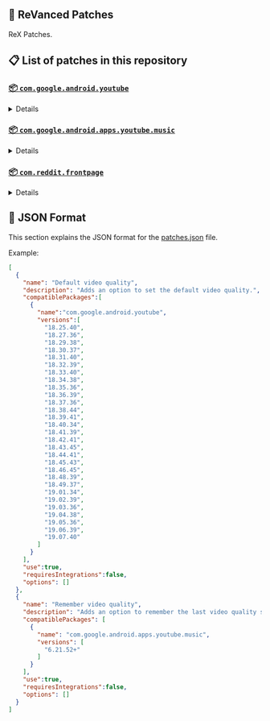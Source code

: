 ## 🧩 ReVanced Patches

ReX Patches.

## 📋 List of patches in this repository

### [📦 `com.google.android.youtube`](https://play.google.com/store/apps/details?id=com.google.android.youtube)
<details>

| 💊 Patch | 📜 Description | 🏹 Target Version |
|:--------:|:--------------:|:-----------------:|
| `Add splash animation` | Adds old style splash animation. | 18.25.40 ~ 19.07.40 |
| `Alternative thumbnails` | Adds options to replace video thumbnails using the DeArrow API or image captures from the video. | 18.25.40 ~ 19.07.40 |
| `Ambient mode switch` | Adds an option to bypass the restrictions of ambient mode or disable it completely. | 18.25.40 ~ 19.07.40 |
| `Append time stamps information` | Adds an option to add the current video quality or playback speed in brackets next to the current time. | 18.25.40 ~ 19.07.40 |
| `Change player flyout panel toggles` | Adds an option to use text toggles instead of switch toggles within the additional settings menu. | 18.25.40 ~ 19.05.36 |
| `Change start page` | Adds an option to set which page the app opens in instead of the homepage. | 18.25.40 ~ 19.07.40 |
| `Custom branding heading` | Applies a custom heading in the top left corner within the app. | 18.25.40 ~ 19.07.40 |
| `Custom branding icon YouTube` | Change the YouTube launcher icon to the icon specified in options.json. | 18.25.40 ~ 19.07.40 |
| `Custom branding name YouTube` | Rename the YouTube app to the name specified in options.json. | 18.25.40 ~ 19.07.40 |
| `Custom double tap length` | Add 'double-tap to seek' value. | 18.25.40 ~ 19.07.40 |
| `Custom package name` | Changes the package name for the non-root build of YouTube and YouTube Music to the name specified in options.json. | all |
| `Custom playback speed` | Adds options to customize available playback speeds. | 18.25.40 ~ 19.07.40 |
| `Custom player overlay opacity` | Adds an option to change the opacity of the video player background when player controls are visible. | 18.25.40 ~ 19.07.40 |
| `Custom seekbar color` | Adds an option to customize seekbar colors in video players and video thumbnails. | 18.25.40 ~ 19.07.40 |
| `Default playback speed` | Adds an option to set the default playback speed. | 18.25.40 ~ 19.07.40 |
| `Default video quality` | Adds an option to set the default video quality. | 18.25.40 ~ 19.07.40 |
| `Disable HDR video` | Adds options to disable HDR video. | 18.25.40 ~ 19.07.40 |
| `Disable QUIC protocol` | Adds an option to disable CronetEngine's QUIC protocol. | 18.25.40 ~ 19.07.40 |
| `Disable auto captions` | Adds an option to disable captions from being automatically enabled. | 18.25.40 ~ 19.07.40 |
| `Disable haptic feedback` | Adds an option to disable haptic feedback when swiping the video player. | 18.25.40 ~ 19.07.40 |
| `Disable landscape mode` | Adds an option to disable landscape mode when entering fullscreen. | 18.25.40 ~ 19.07.40 |
| `Disable pip notification` | Disable pip notification when you first launch pip mode. | 18.25.40 ~ 19.07.40 |
| `Disable rolling number animations` | Adds an option to disable rolling number animations of video view count, user likes, and upload time. | 18.43.45 ~ 19.07.40 |
| `Disable shorts on startup` | Adds an option to disable the Shorts player from resuming on app startup when Shorts were last being watched. | 18.25.40 ~ 19.07.40 |
| `Disable speed overlay` | Adds an option to disable 'Play at 2x speed' when pressing and holding in the video player. | 18.25.40 ~ 19.07.40 |
| `Disable update screen` | Adds an option to disable the "Update your app" screen that appears when using an outdated client. | 18.25.40 ~ 19.07.40 |
| `Enable bottom player gestures` | Adds an option to enter fullscreen when swiping down below the video player. | 18.25.40 ~ 19.07.40 |
| `Enable compact controls overlay` | Adds an option to make the fullscreen controls compact. | 18.25.40 ~ 19.07.40 |
| `Enable debug logging` | Adds an option to enable debug logging. | 18.25.40 ~ 19.07.40 |
| `Enable external browser` | Adds an option to always open links in your browser instead of in the in-app-browser. | 18.25.40 ~ 19.07.40 |
| `Enable gradient loading screen` | Adds an option to enable gradient loading screen. | 18.25.40 ~ 19.07.40 |
| `Enable language switch` | Adds an option to enable or disable language switching toggle. | 18.25.40 ~ 19.07.40 |
| `Enable minimized playback` | Enables minimized and background playback. | 18.25.40 ~ 19.07.40 |
| `Enable new splash animation` | Adds an option to enable a new type of splash animation. | 18.25.40 ~ 19.07.40 |
| `Enable new thumbnail preview` | Adds an option to enables the new seekbar thumbnails preview. | 18.25.40 ~ 19.07.40 |
| `Enable old quality layout` | Adds an option to restore the old video quality menu with specific video resolution options. | 18.25.40 ~ 19.07.40 |
| `Enable open links directly` | Adds an option to skip over redirection URLs in external links. | 18.25.40 ~ 19.07.40 |
| `Enable seekbar tapping` | Adds an option to enable tap-to-seek on the seekbar of the video player. | 18.25.40 ~ 19.07.40 |
| `Enable song search` | Adds an option to enable song search in the voice search screen. | 18.30.37 ~ 19.07.40 |
| `Enable tablet mini player` | Adds an option to enable the tablet mini player layout. | 18.25.40 ~ 19.07.40 |
| `Enable tablet navigation bar` | Adds an option to enable the tablet navigation bar. | 18.25.40 ~ 19.07.40 |
| `Enable wide search bar` | Adds an option to replace the search icon with a wide search bar. This will hide the YouTube logo when active. | 18.25.40 ~ 19.07.40 |
| `Force fullscreen` | Adds an option to forcefully open videos in fullscreen. | 18.25.40 ~ 19.07.40 |
| `Force opus codec` | Adds an option to force the opus audio codec instead of the mp4a audio codec. | 18.25.40 ~ 19.07.40 |
| `Force video codec` | Adds an option to force the video codec. | 18.25.40 ~ 19.07.40 |
| `Hide account menu` | Adds the ability to hide account menu elements using a custom filter in the account menu and You tab. | 18.25.40 ~ 19.07.40 |
| `Hide animated button background` | Hides the background of the pause and play animated buttons in the Shorts player. | 18.25.40 ~ 19.07.40 |
| `Hide auto player popup panels` | Adds an option to hide panels (such as live chat) from opening automatically. | 18.25.40 ~ 19.07.40 |
| `Hide autoplay button` | Adds an option to hide the autoplay button in the video player. | 18.25.40 ~ 19.07.40 |
| `Hide autoplay preview` | Adds an option to hide the autoplay preview container when in fullscreen. | 18.25.40 ~ 19.07.40 |
| `Hide button container` | Adds options to hide action buttons below the video player. | 18.25.40 ~ 19.07.40 |
| `Hide captions button` | Adds an option to hide the captions button in the video player. | 18.25.40 ~ 19.07.40 |
| `Hide cast button` | Adds an option to hide the cast button. | 18.25.40 ~ 19.07.40 |
| `Hide category bar` | Adds an option to hide the category bar in feeds. | 18.25.40 ~ 19.07.40 |
| `Hide channel avatar section` | Adds an option to hide the channel avatar section of the subscription feed. | 18.25.40 ~ 19.07.40 |
| `Hide channel profile components` | Adds an option to hide channel profile components. | 18.25.40 ~ 19.07.40 |
| `Hide channel watermark` | Adds an option to hide creator's watermarks in the video player. | 18.25.40 ~ 19.07.40 |
| `Hide collapse button` | Adds an option to hide the collapse button in the video player. | 18.25.40 ~ 19.07.40 |
| `Hide comment component` | Adds options to hide components related to comments. | 18.25.40 ~ 19.07.40 |
| `Hide crowdfunding box` | Adds an option to hide the crowdfunding box between the player and video description. | 18.25.40 ~ 19.07.40 |
| `Hide description components` | Adds an option to hide description components. | 18.25.40 ~ 19.07.40 |
| `Hide double tap overlay filter` | Hides the double tap dark filter layer. | 18.25.40 ~ 19.07.40 |
| `Hide double tap to like animations` | Hides the like animations when double tap the screen in the Shorts player. | 18.25.40 ~ 19.07.40 |
| `Hide end screen cards` | Adds an option to hide suggested video cards at the end of the video in the video player. | 18.25.40 ~ 19.07.40 |
| `Hide end screen overlay` | Adds an option to hide the overlay in fullscreen when swiping up and at the end of videos. | 18.25.40 ~ 19.07.40 |
| `Hide feed flyout panel` | Adds the ability to hide feed flyout panel components using a custom filter. | 18.25.40 ~ 19.07.40 |
| `Hide filmstrip overlay` | Adds an option to hide filmstrip overlay in the video player. | 18.25.40 ~ 19.07.40 |
| `Hide floating microphone` | Adds an option to hide the floating microphone button when searching. | 18.25.40 ~ 19.07.40 |
| `Hide fullscreen panels` | Adds an option to hide panels such as live chat when in fullscreen. | 18.25.40 ~ 19.07.40 |
| `Hide general ads` | Adds options to hide general ads. | 18.25.40 ~ 19.07.40 |
| `Hide handle` | Adds options to hide the handle in the account switcher and You tab. | 18.25.40 ~ 19.07.40 |
| `Hide info cards` | Adds an option to hide info-cards in the video player. | 18.25.40 ~ 19.07.40 |
| `Hide latest videos button` | Adds options to hide latest videos button in home feed. | 18.25.40 ~ 19.07.40 |
| `Hide layout components` | Adds options to hide general layout components. | 18.25.40 ~ 19.07.40 |
| `Hide load more button` | Adds an option to hide the button under videos that loads similar videos. | 18.25.40 ~ 19.07.40 |
| `Hide mix playlists` | Adds an option to hide mix playlists in feed. | 18.25.40 ~ 19.07.40 |
| `Hide music button` | Adds an option to hide the YouTube Music button in the video player. | 18.25.40 ~ 19.07.40 |
| `Hide navigation buttons` | Adds options to hide and change navigation buttons (such as the Shorts button). | 18.25.40 ~ 19.07.40 |
| `Hide navigation label` | Adds an option to hide navigation bar labels. | 18.25.40 ~ 19.07.40 |
| `Hide player button background` | Hides the dark background surrounding the video player controls. | 18.25.40 ~ 19.07.40 |
| `Hide player flyout panel` | Adds options to hide player flyout panel components. | 18.25.40 ~ 19.07.40 |
| `Hide previous next button` | Adds an option to hide the previous and next buttons in the video player. | 18.25.40 ~ 19.07.40 |
| `Hide search term thumbnail` | Adds an option to hide thumbnails in the search term history. | 18.25.40 ~ 19.07.40 |
| `Hide seek message` | Adds an option to hide the 'Slide left or right to seek' or 'Release to cancel' message container in the video player. | 18.39.41 ~ 19.07.40 |
| `Hide seekbar` | Adds an option to hide the seekbar in video player and video thumbnails. | 18.25.40 ~ 19.07.40 |
| `Hide shorts components` | Adds options to hide components related to YouTube Shorts. | 18.25.40 ~ 19.07.40 |
| `Hide snack bar` | Adds an option to hide the snack bar action popup. | 18.25.40 ~ 19.07.40 |
| `Hide suggested actions` | Adds an option to hide the suggested actions bar inside the player. | 18.25.40 ~ 19.07.40 |
| `Hide suggested video overlay` | Adds an option to hide the suggested video overlay at the end of videos. | 18.25.40 ~ 19.07.40 |
| `Hide suggestions shelf` | Adds an option to hide the suggestions shelf in feed. | 18.25.40 ~ 19.07.40 |
| `Hide time stamp` | Adds an option to hide the timestamp in the bottom left of the video player. | 18.25.40 ~ 19.07.40 |
| `Hide toolbar button` | Adds an option to hide the button in the toolbar. | 18.25.40 ~ 19.07.40 |
| `Hide tooltip content` | Hides the tooltip box that appears on first install. | 18.25.40 ~ 19.07.40 |
| `Hide trending searches` | Adds an option to hide trending searches in the search bar. | 18.25.40 ~ 19.07.40 |
| `Hide video ads` | Adds an option to hide ads in the video player. | 18.25.40 ~ 19.07.40 |
| `Hide voice search button` | Hide voice search button in search bar. | 18.25.40 ~ 19.07.40 |
| `Keep landscape mode` | Adds an option to keep landscape mode when turning the screen off and on in fullscreen. | 18.42.41 ~ 19.07.40 |
| `Layout switch` | Adds an option to trick dpi to use tablet or phone layout. | 18.25.40 ~ 19.07.40 |
| `MaterialYou` | Enables MaterialYou theme for Android 12+ | 18.25.40 ~ 19.07.40 |
| `MicroG support` | Allows ReVanced Extended to run without root and under a different package name with MicroG. | 18.25.40 ~ 19.07.40 |
| `Overlay buttons` | Adds an option to display overlay buttons in the video player. | 18.25.40 ~ 19.07.40 |
| `Quick actions components` | Adds options to hide and customize components below the seekbar in fullscreen. | 18.25.40 ~ 19.07.40 |
| `Remove viewer discretion dialog` | Adds an option to remove the dialog that appears when opening a video that has been age-restricted by accepting it automatically. This does not bypass the age restriction. | 18.25.40 ~ 19.07.40 |
| `Return YouTube Dislike` | Shows the dislike count of videos using the Return YouTube Dislike API. | 18.25.40 ~ 19.07.40 |
| `Sanitize sharing links` | Adds an option to remove tracking query parameters from URLs when sharing links. | 18.25.40 ~ 19.07.40 |
| `Settings` | Applies mandatory patches to implement ReVanced Extended settings into the application. | 18.25.40 ~ 19.07.40 |
| `Shorts outline button` | Apply the outline icon to the action button of the Shorts player. | 18.25.40 ~ 19.07.40 |
| `SponsorBlock` | Integrates SponsorBlock which allows skipping video segments such as sponsored content. | 18.25.40 ~ 19.07.40 |
| `Spoof app version` | Adds options to spoof the YouTube client version. This can be used to restore old UI elements and features. | 18.25.40 ~ 19.07.40 |
| `Spoof device dimensions` | Adds an option to spoof the device dimensions which unlocks higher video qualities if they aren't available on the device. | 18.25.40 ~ 19.07.40 |
| `Spoof player parameters` | Adds options to spoof player parameters to prevent playback issues. | 18.25.40 ~ 19.07.40 |
| `Swipe controls` | Adds options to enable and configure volume and brightness swipe controls. | 18.25.40 ~ 19.07.40 |
| `Theme` | Change the app's theme to the values specified in options.json. | 18.25.40 ~ 19.07.40 |
| `Translations` | Add Crowdin translations for YouTube. | 18.25.40 ~ 19.07.40 |
</details>

### [📦 `com.google.android.apps.youtube.music`](https://play.google.com/store/apps/details?id=com.google.android.apps.youtube.music)
<details>

| 💊 Patch | 📜 Description | 🏹 Target Version |
|:--------:|:--------------:|:-----------------:|
| `Amoled` | Applies a pure black theme to some components. | 6.21.52+ |
| `Background play` | Enables playing music in the background. | 6.21.52+ |
| `Bitrate default value` | Sets the audio quality to "Always High" when you first install the app. | 6.21.52+ |
| `Certificate spoof` | Enables YouTube Music to work with Android Auto by spoofing the YouTube Music certificate. | 6.21.52+ |
| `Change start page` | Adds an option to set which page the app opens in instead of the homepage. | 6.21.52+ |
| `Custom branding icon YouTube Music` | Changes the YouTube Music app icon to the icon specified in options.json. | 6.21.52+ |
| `Custom branding name YouTube Music` | Renames the YouTube Music app to the name specified in options.json. | 6.21.52+ |
| `Custom package name` | Changes the package name for the non-root build of YouTube and YouTube Music to the name specified in options.json. | 6.21.52+ |
| `Custom playback speed` | Adds an option to customize available playback speeds. | 6.21.52+ |
| `Disable auto captions` | Adds an option to disable captions from being automatically enabled. | 6.21.52+ |
| `Disable overlay filter` | Removes the dark overlay when comment, share, save to playlist, and flyout panels are open. | 6.21.52+ |
| `Enable black navigation bar` | Adds an option to set the navigation bar color to black. | 6.21.52+ |
| `Enable color match player` | Adds an option to match the color of the miniplayer to the fullscreen player. Deprecated on YT Music 6.34.51+. | 6.21.52 ~ 6.33.52 |
| `Enable compact dialog` | Adds an option to enable the compact flyout menu on phones. | 6.21.52+ |
| `Enable custom filter` | Adds a custom filter which can be used to hide layout components. | 6.21.52+ |
| `Enable debug logging` | Adds an option to enable debug logging. | 6.21.52+ |
| `Enable force minimized player` | Adds an option to keep the miniplayer minimized even when another track is played. | 6.21.52+ |
| `Enable landscape mode` | Adds an option to enable landscape mode when rotating the screen on phones. | 6.21.52+ |
| `Enable minimized playback` | Enables playback in miniplayer for Kids music. | 6.21.52+ |
| `Enable old player background` | Adds an option to return the player background to the old style. Deprecated on YT Music 6.34.51+. | 6.21.52 ~ 6.33.52 |
| `Enable old player layout` | Adds an option to return the player layout to the old style. Deprecated on YT Music 6.31.55+. | 6.21.52 ~ 6.33.52 |
| `Enable old style library shelf` | Adds an option to return the library tab to the old style. | 6.21.52+ |
| `Enable old style miniplayer` | Adds an option to return the miniplayer to the old style. | 6.21.52 ~ 6.41.59 |
| `Enable opus codec` | Adds an option use the opus audio codec instead of the mp4a audio codec. | 6.21.52+ |
| `Enable playback speed` | Adds an option to add a playback speed button to the flyout panel. | 6.21.52+ |
| `Enable zen mode` | Adds an option to change the player background to light grey to reduce eye strain. Deprecated on YT Music 6.34.51+. | 6.21.52 ~ 6.33.52 |
| `Exclusive audio playback` | Unlocks the option to play music without video. | 6.21.52+ |
| `Hide For You shelf` | Adds an option to hide the For You shelf from the homepage. | 6.21.52+ |
| `Hide account menu` | Adds the ability to hide account menu elements using a custom filter. | 6.21.52+ |
| `Hide action bar component` | Adds options to hide action bar components and replace the offline download button with an external download button. | 6.21.52+ |
| `Hide button shelf` | Adds an option to hide the button shelf from the homepage and explore tab. | 6.21.52+ |
| `Hide carousel shelf` | Adds an option to hide the carousel shelf from the homepage and explore tab. | 6.21.52+ |
| `Hide cast button` | Adds an option to hide the cast button. | 6.21.52+ |
| `Hide category bar` | Adds an option to hide the category bar. | 6.21.52+ |
| `Hide channel guidelines` | Adds an option to hide the channel guidelines at the top of the comments section. | 6.21.52+ |
| `Hide double tap overlay filter` | Removes the dark overlay when double-tapping to seek. | 6.21.52+ |
| `Hide emoji picker and time stamp` | Adds an option to hide the emoji picker and time stamp when typing comments. | 6.21.52+ |
| `Hide flyout panel` | Adds options to hide flyout panel components. | 6.21.52+ |
| `Hide fullscreen share button` | Adds an option to hide the share button in the fullscreen player. | 6.21.52+ |
| `Hide general ads` | Adds options to hide general ads. | 6.21.52+ |
| `Hide get premium` | Hides the "Get Music Premium" label from the account menu and settings. | 6.21.52+ |
| `Hide handle` | Adds an option to hide the handle in the account menu. | 6.21.52+ |
| `Hide history button` | Adds an option to hide the history button in the toolbar. | 6.21.52+ |
| `Hide navigation bar component` | Adds options to hide navigation bar components. | 6.21.52+ |
| `Hide new playlist button` | Adds an option to hide the "New playlist" button in the library. | 6.21.52+ |
| `Hide player overlay filter` | Removes the dark overlay when single-tapping player. | 6.21.52+ |
| `Hide playlist card` | Adds an option to hide the playlist card from the homepage. | 6.21.52+ |
| `Hide tap to update button` | Adds an option to hide the tap to update button. | 6.21.52+ |
| `Hide taste builder` | Hides the "Tell us which artists you like" card from the homepage. | 6.21.52+ |
| `Hide terms container` | Adds an option to hide the terms of service container in the account menu. | 6.21.52+ |
| `Hide tooltip content` | Hides the tooltip box that appears when opening the app for the first time. | 6.21.52+ |
| `Hide voice search button` | Hides the voice search button in the search bar. | 6.21.52+ |
| `MicroG support` | Allows YouTube Music to run without root and under a different package name with MicroG. | 6.21.52+ |
| `Remember playback speed` | Adds an option to remember the last playback speed selected. | 6.21.52+ |
| `Remember repeat state` | Adds an option to remember the state of the repeat toggle. | 6.21.52+ |
| `Remember shuffle state` | Adds an option to remember the state of the shuffle toggle. | 6.21.52+ |
| `Remember video quality` | Adds an option to remember the last video quality selected. | 6.21.52+ |
| `Remove viewer discretion dialog` | Adds an option to remove the dialog that appears when opening a video that has been age-restricted by accepting it automatically. This does not bypass the age restriction. | 6.21.52+ |
| `Replace cast button` | Adds an option to replace the cast button in the player with the "Open music" button. | 6.21.52+ |
| `Replace dismiss queue` | Adds an option to replace "Dismiss queue" with "Watch on YouTube" in the flyout menu. | 6.21.52+ |
| `Return YouTube Dislike` | Adds an option to show the dislike count of songs using the Return YouTube Dislike API. | 6.21.52+ |
| `Sanitize sharing links` | Adds an option to remove tracking query parameters from URLs when sharing links. | 6.21.52+ |
| `Settings` | Adds ReVanced Extended settings to YouTube Music. | 6.21.52+ |
| `SponsorBlock` | Adds options to enable and configure SponsorBlock, which can skip undesired video segments such as non-music sections. | 6.21.52+ |
| `Spoof app version` | Adds options to spoof the YouTube Music client version. This can remove the radio mode restriction in Canadian regions or disable real-time lyrics. | 6.21.52+ |
| `Translations` | Adds Crowdin translations for YouTube Music. | 6.21.52+ |
</details>

### [📦 `com.reddit.frontpage`](https://play.google.com/store/apps/details?id=com.reddit.frontpage)
<details>

| 💊 Patch | 📜 Description | 🏹 Target Version |
|:--------:|:--------------:|:-----------------:|
| `Change package name` | Changes the package name for Reddit to the name specified in options.json. | all |
| `Custom branding name Reddit` | Renames the Reddit app to the name specified in options.json. | all |
| `Disable screenshot popup` | Adds an option to disable the popup that shows up when taking a screenshot. | all |
| `Hide ads` | Adds options to hide ads. | all |
| `Hide navigation buttons` | Adds options to hide buttons in the navigation bar. | all |
| `Hide recently visited shelf` | Adds an option to hide the recently visited shelf in the sidebar. | all |
| `Hide toolbar button` | Adds an option to hide the r/place or Reddit recap button in the toolbar. | all |
| `Open links directly` | Adds an option to skip over redirection URLs in external links. | all |
| `Open links externally` | Adds an option to always open links in your browser instead of in the in-app-browser. | all |
| `Premium icon` | Unlocks premium app icons. | all |
| `Remove subreddit dialog` | Adds options to remove the NSFW community warning and notifications suggestion dialogs by dismissing them automatically. | all |
| `Sanitize sharing links` | Adds an option to remove tracking query parameters from URLs when sharing links. | all |
| `Settings` | Adds ReVanced Extended settings to Reddit. | all |
</details>



## 📝 JSON Format

This section explains the JSON format for the [patches.json](patches.json) file.

Example:

```json
[
  {
    "name": "Default video quality",
    "description": "Adds an option to set the default video quality.",
    "compatiblePackages":[
      {
        "name":"com.google.android.youtube",
        "versions":[
          "18.25.40",
          "18.27.36",
          "18.29.38",
          "18.30.37",
          "18.31.40",
          "18.32.39",
          "18.33.40",
          "18.34.38",
          "18.35.36",
          "18.36.39",
          "18.37.36",
          "18.38.44",
          "18.39.41",
          "18.40.34",
          "18.41.39",
          "18.42.41",
          "18.43.45",
          "18.44.41",
          "18.45.43",
          "18.46.45",
          "18.48.39",
          "18.49.37",
          "19.01.34",
          "19.02.39",
          "19.03.36",
          "19.04.38",
          "19.05.36",
          "19.06.39",
          "19.07.40"
        ]
      }
    ],
    "use":true,
    "requiresIntegrations":false,
    "options": []
  },
  {
    "name": "Remember video quality",
    "description": "Adds an option to remember the last video quality selected.",
    "compatiblePackages": [
      {
        "name": "com.google.android.apps.youtube.music",
        "versions": [
          "6.21.52+"
        ]
      }
    ],
    "use":true,
    "requiresIntegrations":false,
    "options": []
  }
]
```
